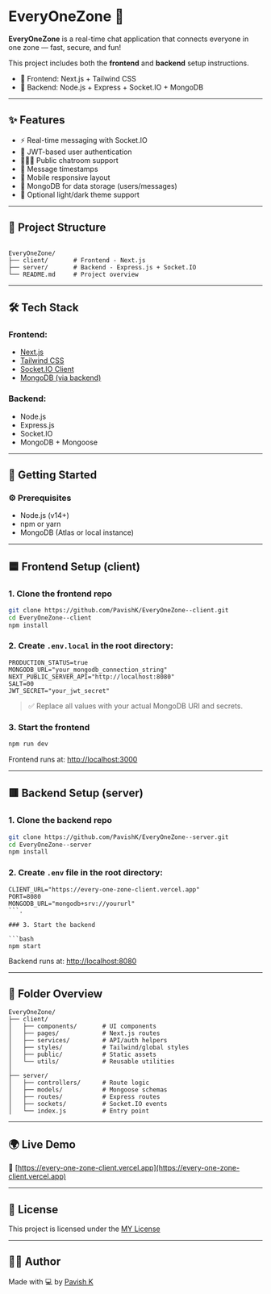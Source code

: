 # EveryOneZone 💬

**EveryOneZone** is a real-time chat application that connects everyone in one zone — fast, secure, and fun!

This project includes both the **frontend** and **backend** setup instructions.  
- 🔵 Frontend: Next.js + Tailwind CSS  
- 🔴 Backend: Node.js + Express + Socket.IO + MongoDB

---

## ✨ Features

- ⚡ Real-time messaging with Socket.IO
- 🔐 JWT-based user authentication
- 🧑‍🤝‍🧑 Public chatroom support
- 💬 Message timestamps
- 📱 Mobile responsive layout
- 💾 MongoDB for data storage (users/messages)
- 🌙 Optional light/dark theme support

---

## 📂 Project Structure

```

EveryOneZone/
├── client/       # Frontend - Next.js
├── server/       # Backend - Express.js + Socket.IO
└── README.md     # Project overview

````

---

## 🛠️ Tech Stack

### Frontend:
- [Next.js](https://nextjs.org/)
- [Tailwind CSS](https://tailwindcss.com/)
- [Socket.IO Client](https://socket.io/)
- [MongoDB (via backend)](https://www.mongodb.com/)

### Backend:
- Node.js
- Express.js
- Socket.IO
- MongoDB + Mongoose

---

## 🚀 Getting Started

### ⚙️ Prerequisites

- Node.js (v14+)
- npm or yarn
- MongoDB (Atlas or local instance)

---

## 🟦 Frontend Setup (client)

### 1. Clone the frontend repo

```bash
git clone https://github.com/PavishK/EveryOneZone--client.git
cd EveryOneZone--client
npm install
````

### 2. Create `.env.local` in the root directory:

```env
PRODUCTION_STATUS=true
MONGODB_URL="your_mongodb_connection_string"
NEXT_PUBLIC_SERVER_API="http://localhost:8080"
SALT=00
JWT_SECRET="your_jwt_secret"
```

> ✅ Replace all values with your actual MongoDB URI and secrets.

### 3. Start the frontend

```bash
npm run dev
```

Frontend runs at: [http://localhost:3000](http://localhost:3000)

---

## 🟥 Backend Setup (server)

### 1. Clone the backend repo

```bash
git clone https://github.com/PavishK/EveryOneZone--server.git
cd EveryOneZone--server
npm install
```

### 2. Create `.env` file in the root directory:

```env
CLIENT_URL="https://every-one-zone-client.vercel.app"
PORT=8080
MONGODB_URL="mongodb+srv://yoururl"
```.

### 3. Start the backend

```bash
npm start
```

Backend runs at: [http://localhost:8080](http://localhost:8080)

---

## 📁 Folder Overview

```
EveryOneZone/
├── client/
│   ├── components/       # UI components
│   ├── pages/            # Next.js routes
│   ├── services/         # API/auth helpers
│   ├── styles/           # Tailwind/global styles
│   ├── public/           # Static assets
│   └── utils/            # Reusable utilities
│
├── server/
│   ├── controllers/      # Route logic
│   ├── models/           # Mongoose schemas
│   ├── routes/           # Express routes
│   ├── sockets/          # Socket.IO events
│   └── index.js          # Entry point
```

---

## 🌍 Live Demo

🔗 [https://every-one-zone-client.vercel.app](https://every-one-zone-client.vercel.app)

---

## 📜 License

This project is licensed under the [MY License](LICENSE)

---

## 👨‍💻 Author

Made with 💻 by [Pavish K](https://github.com/PavishK)

```
